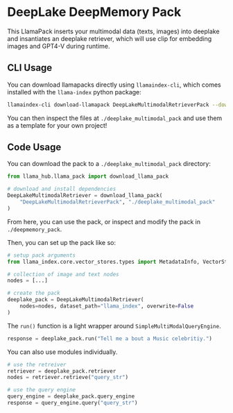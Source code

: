 # DeepLake DeepMemory Pack

This LlamaPack inserts your multimodal data (texts, images) into deeplake and insantiates an deeplake retriever, which will use clip for embedding images and GPT4-V during runtime.

## CLI Usage

You can download llamapacks directly using `llamaindex-cli`, which comes installed with the `llama-index` python package:

```bash
llamaindex-cli download-llamapack DeepLakeMultimodalRetrieverPack --download-dir ./deeplake_multimodal_pack
```

You can then inspect the files at `./deeplake_multimodal_pack` and use them as a template for your own project!

## Code Usage

You can download the pack to a `./deeplake_multimodal_pack` directory:

```python
from llama_hub.llama_pack import download_llama_pack

# download and install dependencies
DeepLakeMultimodalRetriever = download_llama_pack(
    "DeepLakeMultimodalRetrieverPack", "./deeplake_multimodal_pack"
)
```

From here, you can use the pack, or inspect and modify the pack in `./deepmemory_pack`.

Then, you can set up the pack like so:

```python
# setup pack arguments
from llama_index.core.vector_stores.types import MetadataInfo, VectorStoreInfo

# collection of image and text nodes
nodes = [...]

# create the pack
deeplake_pack = DeepLakeMultimodalRetriever(
    nodes=nodes, dataset_path="llama_index", overwrite=False
)
```

The `run()` function is a light wrapper around `SimpleMultiModalQueryEngine`.

```python
response = deeplake_pack.run("Tell me a bout a Music celebritiy.")
```

You can also use modules individually.

```python
# use the retreiver
retriever = deeplake_pack.retriever
nodes = retriever.retrieve("query_str")

# use the query engine
query_engine = deeplake_pack.query_engine
response = query_engine.query("query_str")
```
